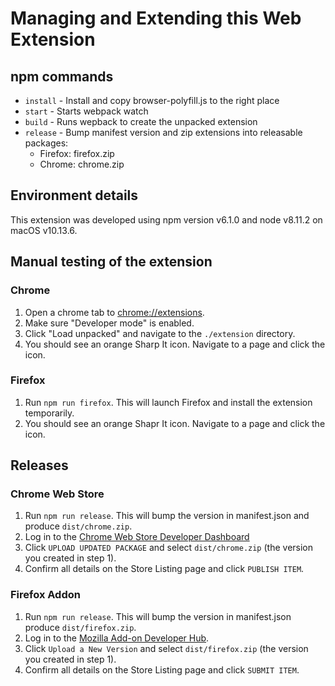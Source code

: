# Managing and Extending this Web Extension

## npm commands

- `install` - Install and copy browser-polyfill.js to the right place
- `start` - Starts webpack watch
- `build` - Runs wepback to create the unpacked extension
- `release` - Bump manifest version and zip extensions into releasable packages:
    - Firefox: firefox.zip
    - Chrome: chrome.zip

## Environment details

This extension was developed using npm version v6.1.0 and node v8.11.2 on macOS v10.13.6. 

## Manual testing of the extension

### Chrome

1. Open a chrome tab to [chrome://extensions](chrome://extensions).
1. Make sure "Developer mode" is enabled.
1. Click "Load unpacked" and navigate to the `./extension` directory.
1. You should see an orange Sharp It icon. 
Navigate to a page and click the icon. 

### Firefox

1. Run `npm run firefox`. This will launch Firefox and install the extension temporarily.
1. You should see an orange Shapr It icon. Navigate to a page and click the icon.

## Releases

### Chrome Web Store

1. Run `npm run release`. This will bump the version in manifest.json and produce `dist/chrome.zip`.
1. Log in to the [Chrome Web Store Developer Dashboard](https://chrome.google.com/webstore/devconsole/)
1. Click `UPLOAD UPDATED PACKAGE` and select `dist/chrome.zip` (the version you created in step 1).
1. Confirm all details on the Store Listing page and click `PUBLISH ITEM`.

### Firefox Addon

1. Run `npm run release`. This will bump the version in manifest.json produce `dist/firefox.zip`.
1. Log in to the [Mozilla Add-on Developer Hub](https://addons.mozilla.org/en-US/developers/addon/sharpr/versions).
1. Click `Upload a New Version` and select `dist/firefox.zip` (the version you created in step 1).
1. Confirm all details on the Store Listing page and click `SUBMIT ITEM`.
